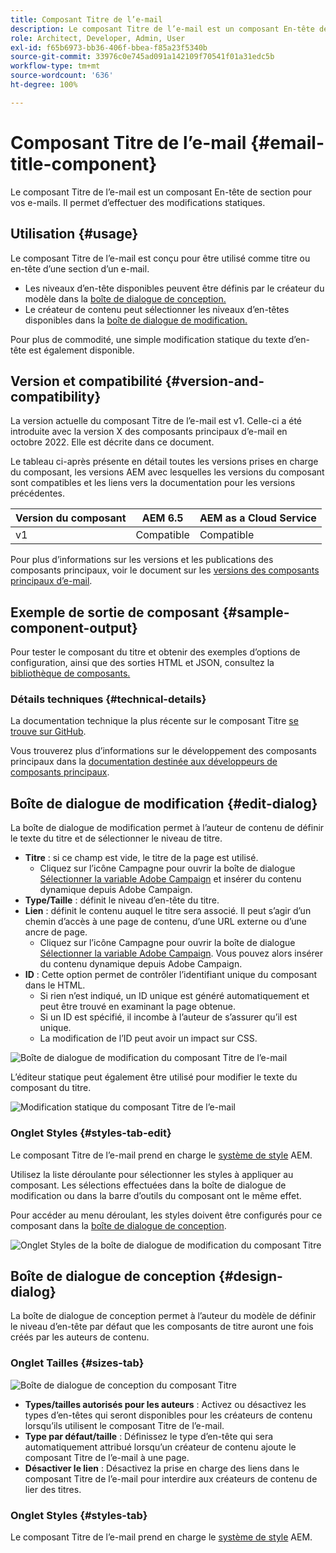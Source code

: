 ```yaml
---
title: Composant Titre de l’e-mail
description: Le composant Titre de l’e-mail est un composant En-tête de section pour vos e-mails. Il permet d’effectuer des modifications statiques.
role: Architect, Developer, Admin, User
exl-id: f65b6973-bb36-406f-bbea-f85a23f5340b
source-git-commit: 33976c0e745ad091a142109f70541f01a31edc5b
workflow-type: tm+mt
source-wordcount: '636'
ht-degree: 100%

---
```



# Composant Titre de l’e-mail {#email-title-component}

Le composant Titre de l’e-mail est un composant En-tête de section pour vos e-mails. Il permet d’effectuer des modifications statiques.

## Utilisation {#usage}

Le composant Titre de l’e-mail est conçu pour être utilisé comme titre ou en-tête d’une section d’un e-mail.

* Les niveaux d’en-tête disponibles peuvent être définis par le créateur du modèle dans la [boîte de dialogue de conception.](#design-dialog)
* Le créateur de contenu peut sélectionner les niveaux d’en-têtes disponibles dans la [boîte de dialogue de modification.](#edit-dialog)

Pour plus de commodité, une simple modification statique du texte d’en-tête est également disponible.

## Version et compatibilité {#version-and-compatibility}

La version actuelle du composant Titre de l’e-mail est v1. Celle-ci a été introduite avec la version X des composants principaux d’e-mail en octobre 2022. Elle est décrite dans ce document.

Le tableau ci-après présente en détail toutes les versions prises en charge du composant, les versions AEM avec lesquelles les versions du composant sont compatibles et les liens vers la documentation pour les versions précédentes.

| Version du composant | AEM 6.5 | AEM as a Cloud Service |
|---|---|---|
| v1 | Compatible | Compatible |

Pour plus d’informations sur les versions et les publications des composants principaux, voir le document sur les [versions des composants principaux d’e-mail](/help/versions.md).

## Exemple de sortie de composant {#sample-component-output}

Pour tester le composant du titre et obtenir des exemples d’options de configuration, ainsi que des sorties HTML et JSON, consultez la [bibliothèque de composants.](https://adobe.com/go/aem_cmp_library_email_title)

### Détails techniques {#technical-details}

La documentation technique la plus récente sur le composant Titre [se trouve sur GitHub](https://adobe.com/go/aem_cmp_tech_email_title_v1).

Vous trouverez plus d’informations sur le développement des composants principaux dans la [documentation destinée aux développeurs de composants principaux](/help/developing/overview.md).

## Boîte de dialogue de modification {#edit-dialog}

La boîte de dialogue de modification permet à l’auteur de contenu de définir le texte du titre et de sélectionner le niveau de titre.

* **Titre** : si ce champ est vide, le titre de la page est utilisé.
   * Cliquez sur l’icône Campagne pour ouvrir la boîte de dialogue [Sélectionner la variable Adobe Campaign](/help/email/campaign-variables.md) et insérer du contenu dynamique depuis Adobe Campaign.
* **Type/Taille** : définit le niveau d’en-tête du titre.
* **Lien** : définit le contenu auquel le titre sera associé. Il peut s’agir d’un chemin d’accès à une page de contenu, d’une URL externe ou d’une ancre de page.
   * Cliquez sur l’icône Campagne pour ouvrir la boîte de dialogue [Sélectionner la variable Adobe Campaign](/help/email/campaign-variables.md). Vous pouvez alors insérer du contenu dynamique depuis Adobe Campaign.
* **ID** : Cette option permet de contrôler l’identifiant unique du composant dans le HTML.
   * Si rien n’est indiqué, un ID unique est généré automatiquement et peut être trouvé en examinant la page obtenue.
   * Si un ID est spécifié, il incombe à l’auteur de s’assurer qu’il est unique.
   * La modification de l’ID peut avoir un impact sur CSS.

![Boîte de dialogue de modification du composant Titre de l’e-mail](/help/email/assets/email-title-edit.png)

L’éditeur statique peut également être utilisé pour modifier le texte du composant du titre.

![Modification statique du composant Titre de l’e-mail](/help/email/assets/email-title-edit-inline.png)

### Onglet Styles {#styles-tab-edit}

Le composant Titre de l’e-mail prend en charge le [système de style](/help/get-started/authoring.md#component-styling) AEM.

Utilisez la liste déroulante pour sélectionner les styles à appliquer au composant. Les sélections effectuées dans la boîte de dialogue de modification ou dans la barre d’outils du composant ont le même effet.

Pour accéder au menu déroulant, les styles doivent être configurés pour ce composant dans la [boîte de dialogue de conception](#design-dialog).

![Onglet Styles de la boîte de dialogue de modification du composant Titre](/help/email/assets/email-title-edit-styles.png)

## Boîte de dialogue de conception {#design-dialog}

La boîte de dialogue de conception permet à l’auteur du modèle de définir le niveau d’en-tête par défaut que les composants de titre auront une fois créés par les auteurs de contenu.

### Onglet Tailles {#sizes-tab}

![Boîte de dialogue de conception du composant Titre](/help/email/assets/email-title-design.png)

* **Types/tailles autorisés pour les auteurs** : Activez ou désactivez les types d’en-têtes qui seront disponibles pour les créateurs de contenu lorsqu’ils utilisent le composant Titre de l’e-mail.
* **Type par défaut/taille** : Définissez le type d’en-tête qui sera automatiquement attribué lorsqu’un créateur de contenu ajoute le composant Titre de l’e-mail à une page.
* **Désactiver le lien** : Désactivez la prise en charge des liens dans le composant Titre de l’e-mail pour interdire aux créateurs de contenu de lier des titres.

### Onglet Styles {#styles-tab}

Le composant Titre de l’e-mail prend en charge le [système de style](/help/get-started/authoring.md#component-styling) AEM.
